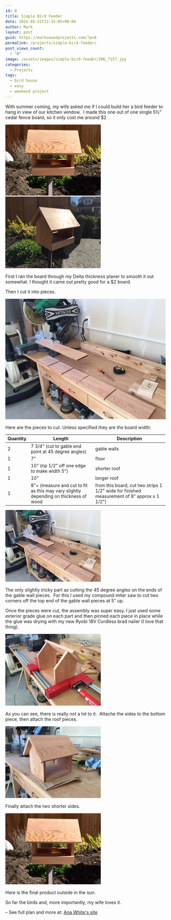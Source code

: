```yaml
---
id: 8
title: Simple Bird Feeder
date: 2015-05-31T22:35:05+00:00
author: Mark
layout: post
guid: https://markswoodprojects.com/?p=8
permalink: /projects/simple-bird-feeder/
post_views_count:
  - "0"
image: /assets/images/simple-bird-feeder/IMG_7157.jpg
categories:
  - Projects
tags:
  - bird house
  - easy
  - weekend project
---
```


With summer coming, my wife asked me if I could build her a bird feeder to hang in view of our kitchen window.  I made this one out of one single 5½&#8221; cedar fence board, so it only cost me around $2

[![-](/assets/images/simple-bird-feeder/IMG_7157-300x223.jpg)](/assets/images/simple-bird-feeder/IMG_7157.jpg)
[![-](/assets/images/simple-bird-feeder/IMG_7156-300x225.jpg)](/assets/images/simple-bird-feeder/IMG_7156.jpg)

First I ran the board through my Delta thickness planer to smooth it out somewhat. I thought it came out pretty good for a $2 board.

Then I cut it into pieces.

[![-](/assets/images/simple-bird-feeder/IMG_7151.jpg)](/assets/images/simple-bird-feeder/IMG_7151.jpg)

Here are the pieces to cut. Unless specified they are the board width:

| Quantity | Length                                                                               | Description                                                                                 |
| -------- | ------------------------------------------------------------------------------------ | ------------------------------------------------------------------------------------------- |
| 2        | 7 3/4" (cut to gable end point at 45 degree angles)                                  | gable walls                                                                                 |
| 1        | 7"                                                                                   | floor                                                                                       |
| 1        | 10" (rip 1/2" off one edge to make width 5")                                         | shorter roof                                                                                |
| 1        | 10"                                                                                  | longer roof                                                                                 |
| 1        | 8"+ (measure and cut to fit as this may vary slightly depending on thickness of wood | from this board, cut two strips 1 1/2" wide for finished measurement of 8" approx x 1 1/2") |

[![-](/assets/images/simple-bird-feeder/IMG_7151-300x225.jpg)](/assets/images/simple-bird-feeder/IMG_7151.jpg)

The only slightly tricky part as cutting the 45 degree angles on the ends of the gable wall pieces.  For this I used my compound miter saw to cut two corners off the top end of the gable wall pieces at 5&#8243; up.

Once the pieces were cut, the assembly was super easy. I just used some exterior grade glue on each part and then pinned each piece in place while the glue was drying with my new Ryobi 18V Cordless brad nailer (I love that thing).

[![-](/assets/images/simple-bird-feeder/IMG_7153-300x225.jpg)](/assets/images/simple-bird-feeder/IMG_7153.jpg)

As you can see, there is really not a lot to it.  Attache the sides to the bottom piece, then attach the roof pieces.

[![-](/assets/images/simple-bird-feeder/IMG_7154-300x225.jpg)](/assets/images/simple-bird-feeder/IMG_7154.jpg)

Finally attach the two shorter sides.

[![-](/assets/images/simple-bird-feeder/IMG_7157-300x223.jpg)](/assets/images/simple-bird-feeder/IMG_7157.jpg)

Here is the final product outside in the sun.

So far the birds and, more importantly, my wife loves it.

&#8211; See full plan and more at: [Ana White's site](https://ana-white.com/2013/04/plans/kids-kit-project-2-cedar-birdfeeder)
